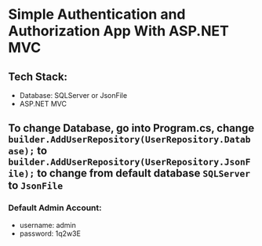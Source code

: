 # Simple Authentication and Authorization App With ASP.NET MVC

## Tech Stack:

- Database: SQLServer or JsonFile
- ASP.NET MVC

## To change Database, go into Program.cs, change `builder.AddUserRepository(UserRepository.Database);` to `builder.AddUserRepository(UserRepository.JsonFile);` to change from default database `SQLServer` to `JsonFile`

### Default Admin Account:

- username: admin
- password: 1q2w3E
